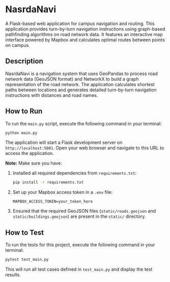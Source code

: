 # NasrdaNavi

A Flask-based web application for campus navigation and routing. This application provides turn-by-turn navigation instructions using graph-based pathfinding algorithms on road network data. It features an interactive map interface powered by Mapbox and calculates optimal routes between points on campus.

## Description

NasrdaNavi is a navigation system that uses GeoPandas to process road network data (GeoJSON format) and NetworkX to build a graph representation of the road network. The application calculates shortest paths between locations and generates detailed turn-by-turn navigation instructions with distances and road names.

## How to Run

To run the `main.py` script, execute the following command in your terminal:

```bash
python main.py
```

The application will start a Flask development server on `http://localhost:5001`. Open your web browser and navigate to this URL to access the application.

**Note:** Make sure you have:
1. Installed all required dependencies from `requirements.txt`:
   ```bash
   pip install -r requirements.txt
   ```
2. Set up your Mapbox access token in a `.env` file:
   ```
   MAPBOX_ACCESS_TOKEN=your_token_here
   ```
3. Ensured that the required GeoJSON files (`static/roads.geojson` and `static/buildings.geojson`) are present in the `static/` directory.

## How to Test

To run the tests for this project, execute the following command in your terminal:

```bash
pytest test_main.py
```

This will run all test cases defined in `test_main.py` and display the test results.


